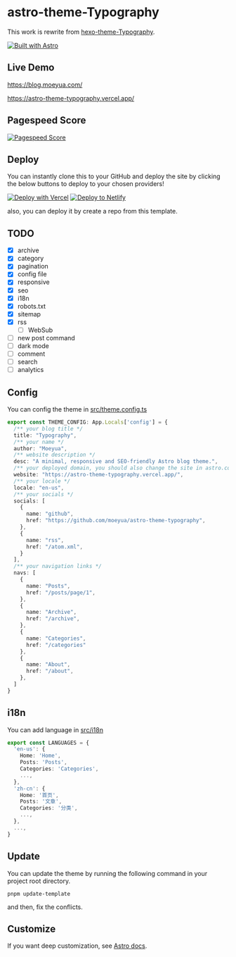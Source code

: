 # astro-theme-Typography

This work is rewrite from [hexo-theme-Typography](https://github.com/sumimakito/hexo-theme-typography).

[![Built with Astro](https://astro.badg.es/v2/built-with-astro/small.svg)](https://astro.build)

## Live Demo
https://blog.moeyua.com/

https://astro-theme-typography.vercel.app/

## Pagespeed Score

[![Pagespeed Score](https://github.com/moeyua/astro-theme-typography/assets/45156493/2272f576-d6ff-49ef-a294-5c2acf365907)](https://pagespeed.web.dev/analysis/https-astro-theme-typography-vercel-app/j34nq9tx0s?form_factor=desktop)

## Deploy

You can instantly clone this to your GitHub and deploy the site by clicking the below buttons to deploy to your chosen providers!

[![Deploy with Vercel](https://vercel.com/button)](https://vercel.com/new/clone?repository-url=https%3A%2F%2Fgithub.com%2Fmoeyua%2Fastro-theme-typography)
[![Deploy to Netlify](https://www.netlify.com/img/deploy/button.svg)](https://app.netlify.com/start/deploy?repository=https%3A%2F%2Fgithub.com%2Fmoeyua%2Fastro-theme-typography)

also, you can deploy it by create a repo from this template.

## TODO
- [x] archive
- [x] category
- [x] pagination
- [x] config file
- [x] responsive
- [x] seo
- [x] i18n
- [x] robots.txt
- [x] sitemap
- [x] rss
  - [ ] WebSub
- [ ] new post command
- [ ] dark mode
- [ ] comment
- [ ] search
- [ ] analytics

## Config
You can config the theme in [src/theme.config.ts](src/theme.config.ts)

```ts
export const THEME_CONFIG: App.Locals['config'] = {
  /** your blog title */
  title: "Typography",
  /** your name */
  author: "Moeyua",
  /** website description */
  desc: "A minimal, responsive and SEO-friendly Astro blog theme.",
  /** your deployed domain, you should also change the site in astro.config.ts */
  website: "https://astro-theme-typography.vercel.app/",
  /** your locale */
  locale: "en-us",
  /** your socials */
  socials: [
    {
      name: "github",
      href: "https://github.com/moeyua/astro-theme-typography",
    },
    {
      name: "rss",
      href: "/atom.xml",
    }
  ],
  /** your navigation links */
  navs: [
    {
      name: "Posts",
      href: "/posts/page/1",
    },
    {
      name: "Archive",
      href: "/archive",
    },
    {
      name: "Categories",
      href: "/categories"
    },
    {
      name: "About",
      href: "/about",
    },
  ]
}

```

## i18n
You can add language in [src/i18n](src/i18n.ts)

```ts
export const LANGUAGES = {
  'en-us': {
    Home: 'Home',
    Posts: 'Posts',
    Categories: 'Categories',
    ...,
  },
  'zh-cn': {
    Home: '首页',
    Posts: '文章',
    Categories: '分类',
    ...,
  },
  ...,
}
```

## Update
You can update the theme by running the following command in your project root directory.

```shell
pnpm update-template
```

and then, fix the conflicts.

## Customize

If you want deep customization, see [Astro docs](https://docs.astro.build/).

